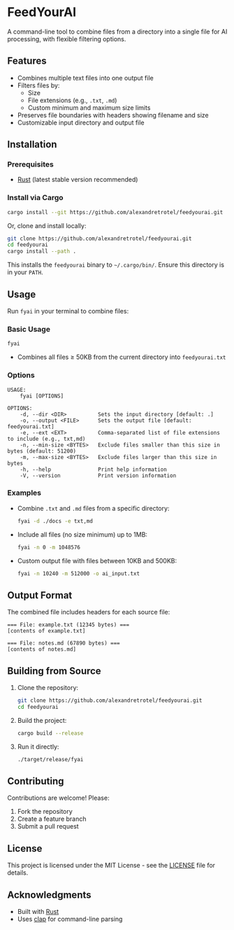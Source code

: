 # FeedYourAI

A command-line tool to combine files from a directory into a single file for AI processing, with flexible filtering options.

## Features

- Combines multiple text files into one output file
- Filters files by:
  - Size
  - File extensions (e.g., `.txt`, `.md`)
  - Custom minimum and maximum size limits
- Preserves file boundaries with headers showing filename and size
- Customizable input directory and output file

## Installation

### Prerequisites

- [Rust](https://www.rust-lang.org/tools/install) (latest stable version recommended)

### Install via Cargo

```bash
cargo install --git https://github.com/alexandretrotel/feedyourai.git
```

Or, clone and install locally:

```bash
git clone https://github.com/alexandretrotel/feedyourai.git
cd feedyourai
cargo install --path .
```

This installs the `feedyourai` binary to `~/.cargo/bin/`. Ensure this directory is in your `PATH`.

## Usage

Run `fyai` in your terminal to combine files:

### Basic Usage

```bash
fyai
```

- Combines all files ≥ 50KB from the current directory into `feedyourai.txt`

### Options

```
USAGE:
    fyai [OPTIONS]

OPTIONS:
    -d, --dir <DIR>          Sets the input directory [default: .]
    -o, --output <FILE>      Sets the output file [default: feedyourai.txt]
    -e, --ext <EXT>          Comma-separated list of file extensions to include (e.g., txt,md)
    -n, --min-size <BYTES>   Exclude files smaller than this size in bytes (default: 51200)
    -m, --max-size <BYTES>   Exclude files larger than this size in bytes
    -h, --help               Print help information
    -V, --version            Print version information
```

### Examples

- Combine `.txt` and `.md` files from a specific directory:

  ```bash
  fyai -d ./docs -e txt,md
  ```

- Include all files (no size minimum) up to 1MB:

  ```bash
  fyai -n 0 -m 1048576
  ```

- Custom output file with files between 10KB and 500KB:
  ```bash
  fyai -n 10240 -m 512000 -o ai_input.txt
  ```

## Output Format

The combined file includes headers for each source file:

```
=== File: example.txt (12345 bytes) ===
[contents of example.txt]

=== File: notes.md (67890 bytes) ===
[contents of notes.md]
```

## Building from Source

1. Clone the repository:

   ```bash
   git clone https://github.com/alexandretrotel/feedyourai.git
   cd feedyourai
   ```

2. Build the project:

   ```bash
   cargo build --release
   ```

3. Run it directly:
   ```bash
   ./target/release/fyai
   ```

## Contributing

Contributions are welcome! Please:

1. Fork the repository
2. Create a feature branch
3. Submit a pull request

## License

This project is licensed under the MIT License - see the [LICENSE](LICENSE) file for details.

## Acknowledgments

- Built with [Rust](https://www.rust-lang.org/)
- Uses [clap](https://crates.io/crates/clap) for command-line parsing

